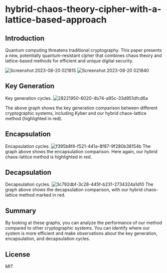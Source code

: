 # hybrid-chaos-theory-cipher-with-a-lattice-based-approach

## Introduction

Quantum computing threatens traditional cryptography. This paper presents a new, potentially quantum-resistant cipher that combines chaos theory and lattice-based methods for efficient and unique digital security.





![Screenshot 2023-08-20 021815](https://github.com/kylecoding1/hybrid-chaos-theory-cipher-with-a-lattice-based-approach/assets/128002901/01791111-c749-400d-a892-c79914997727)
![Screenshot 2023-08-20 021840](https://github.com/kylecoding1/hybrid-chaos-theory-cipher-with-a-lattice-based-approach/assets/128002901/7b127e64-42e4-49cd-bbba-b64628b98e32)




## Key Generation
Key generation cycles.
![28221950-6020-4b74-a95c-33d951dfcd6a](https://github.com/kylecoding1/hybrid-chaos-theory-cipher-with-a-lattice-based-approach/assets/128002901/b367ade8-a7d7-4ce7-9570-61a4c142cebd)

The above graph shows the key generation comparison between different cryptographic systems, including Kyber and our hybrid chaos-lattice method (highlighted in red).

## Encapsulation
Encapsulation cycles.
![f395b8f4-f521-441a-8f87-9f280b38154b](https://github.com/kylecoding1/hybrid-chaos-theory-cipher-with-a-lattice-based-approach/assets/128002901/21324149-6b3d-4035-98c0-237a067d2215)
The graph above shows the encapsulation comparison. Here again, our hybrid chaos-lattice method is highlighted in red.

## Decapsulation
Decapsulation cycles.
![3c792dbf-3c28-445f-b231-2734324a1d10](https://github.com/kylecoding1/hybrid-chaos-theory-cipher-with-a-lattice-based-approach/assets/128002901/8129c90d-acce-4386-a3ef-87ddbbbf79a4)
The graph above shows the decapsulation comparison, with our hybrid chaos-lattice method marked in red.

## Summary
By looking at these graphs, you can analyze the performance of our method compared to other cryptographic systems. You can identify where our system is more efficient and make observations about the key generation, encapsulation, and decapsulation cycles.


## License 
MIT

